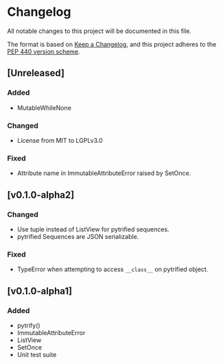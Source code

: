 # Changelog

All notable changes to this project will be documented in this file.

The format is based on [Keep a
Changelog](https://keepachangelog.com/en/1.0.0/), and this project adheres to
the [PEP 440 version scheme](https://peps.python.org/pep-0440/#version-scheme).

## [Unreleased]
### Added
- MutableWhileNone

### Changed
- License from MIT to LGPLv3.0

### Fixed
- Attribute name in ImmutableAttributeError raised by SetOnce.

## [v0.1.0-alpha2]
### Changed
- Use tuple instead of ListView for pytrified sequences.
- pytrified Sequences are JSON serializable.

### Fixed
- TypeError when attempting to access `__class__` on pytrified object.


## [v0.1.0-alpha1]
### Added
- pytrify()
- ImmutableAttributeError
- ListView
- SetOnce
- Unit test suite
